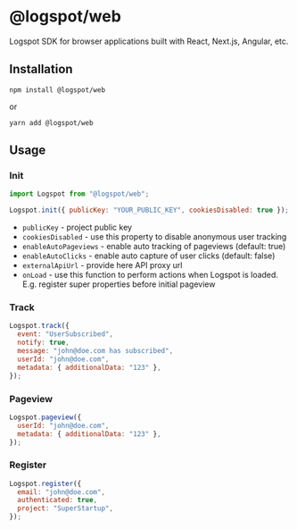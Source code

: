 # @logspot/web

Logspot SDK for browser applications built with React, Next.js, Angular, etc.

## Installation

`npm install @logspot/web`

or

`yarn add @logspot/web`

## Usage

### Init

```js
import Logspot from "@logspot/web";

Logspot.init({ publicKey: "YOUR_PUBLIC_KEY", cookiesDisabled: true });
```

- `publicKey` - project public key
- `cookiesDisabled` - use this property to disable anonymous user tracking
- `enableAutoPageviews` - enable auto tracking of pageviews (default: true)
- `enableAutoClicks` - enable auto capture of user clicks (default: false)
- `externalApiUrl` - provide here API proxy url
- `onLoad` - use this function to perform actions when Logspot is loaded. E.g. register super properties before initial pageview

### Track

```js
Logspot.track({
  event: "UserSubscribed",
  notify: true,
  message: "john@doe.com has subscribed",
  userId: "john@doe.com",
  metadata: { additionalData: "123" },
});
```

### Pageview

```js
Logspot.pageview({
  userId: "john@doe.com",
  metadata: { additionalData: "123" },
});
```

### Register

```js
Logspot.register({
  email: "john@doe.com",
  authenticated: true,
  project: "SuperStartup",
});
```
